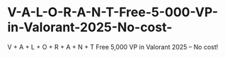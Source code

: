 # V-A-L-O-R-A-N-T-Free-5-000-VP-in-Valorant-2025-No-cost-
V + A + L + O + R + A + N + T Free 5,000 VP in Valorant 2025 – No cost!
